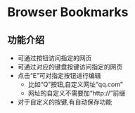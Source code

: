 # Browser Bookmarks

## 功能介绍

- 可通过按钮访问指定的网页
- 可通过对应的键盘按键访问指定的网页
- 点击“E”可对指定按钮进行编辑
  - 比如“Q”按钮,自定义网址“qq.com”
  - 网址的自定义不需要加“http://”前缀 
- 对于自定义的按键,有自动保存功能